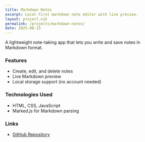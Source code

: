 ```yaml
---
title: Markdown Notes
excerpt: Local-first markdown note editor with live preview.
layout: project.njk
permalink: /projects/markdown-notes/
date: 2025-08-15
---
```


A lightweight note-taking app that lets you write and save notes in Markdown format.

### Features

- Create, edit, and delete notes
- Live Markdown preview
- Local storage support (no account needed)

### Technologies Used

- HTML, CSS, JavaScript
- Marked.js for Markdown parsing

### Links

- [GitHub Repository](https://github.com/yourusername/markdown-notes)
